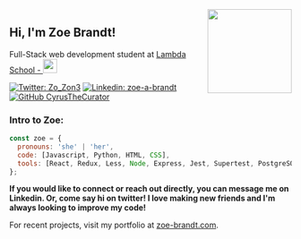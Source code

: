<img align='right' src="https://lh3.googleusercontent.com/proxy/nUNG4irktgDShuM_oRzqsje0J2k2l5szsLrykUlyrmVcN2r9e_3BGpr7e3nesURg3rJQK5hhKrzShp-LBcFhnWPCL6plUsrulBM9mYnMiA" width="150">
<h2> Hi, I'm Zoe Brandt!</h2>

<p>Full-Stack web development student at <a href="http://lambdaschool.com/">Lambda School - <img src="https://avatars2.githubusercontent.com/u/24780114?s=200&v=4" width="25"></a>

[![Twitter: Zo_Zon3](https://img.shields.io/twitter/follow/Zo_Zon3?style=social)](https://twitter.com/Zo_Zon3)
[![Linkedin: zoe-a-brandt](https://img.shields.io/badge/-Zoe_Brandt-blue?style=flat-square&logo=Linkedin&logoColor=white&link=https://www.linkedin.com/in/zoe-a-brandt/)](https://www.linkedin.com/in/zoe-a-brandt/)
[![GitHub CyrusTheCurator](https://img.shields.io/github/followers/cyrusthecurator?label=follow&style=social)](https://github.com/CyrusTheCurator)

### Intro to Zoe:

```javascript
const zoe = {
  pronouns: 'she' | 'her',
  code: [Javascript, Python, HTML, CSS],
  tools: [React, Redux, Less, Node, Express, Jest, Supertest, PostgreSQL, ...Others],
};
```

<b>If you would like to connect or reach out directly, you can message me on Linkedin. Or, come say hi on twitter! I love making new friends and I'm always looking to improve my code!</b>

For recent projects, visit my portfolio at <a href="http://zoe-brandt.com/">zoe-brandt.com</a>.

